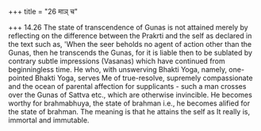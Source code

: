 +++
title = "26 माञ् च"

+++
14.26 The state of transcendence of Gunas is not attained merely by reflecting on the difference between the Prakrti and the self as declared in the text such as, 'When the seer beholds no agent of action other than the Gunas, then he transcends the Gunas, for it is liable then to be sublated by contrary subtle impressions (Vasanas) which have continued from beginningless time. He who, with unswerving Bhakti Yoga,
namely, one-pointed Bhakti Yoga, serves Me of true-resolve, supremely compassionate and the ocean of parental affection for supplicants - such a man crosses over the Gunas of Sattva etc., which are otherwise invincible. He becomes worthy for brahmabhuya, the state of brahman i.e., he becomes alified for the state of brahman. The meaning is that he attains the self as It really is, immortal and immutable.
